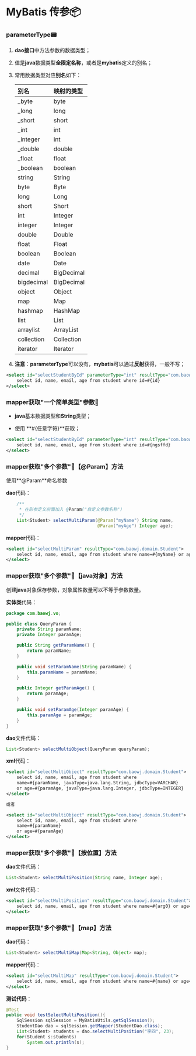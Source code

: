 # MyBatis 传参:package:

### parameterType:pager:

1. **dao接口**中方法参数的数据类型；

2. 值是**java**数据类型**全限定名称**，或者是**mybatis**定义的别名；

3. 常用数据类型对应**别名**如下：

    | 别名       | 映射的类型 |
    | :--------- | :--------- |
    | _byte      | byte       |
    | _long      | long       |
    | _short     | short      |
    | _int       | int        |
    | _integer   | int        |
    | _double    | double     |
    | _float     | float      |
    | _boolean   | boolean    |
    | string     | String     |
    | byte       | Byte       |
    | long       | Long       |
    | short      | Short      |
    | int        | Integer    |
    | integer    | Integer    |
    | double     | Double     |
    | float      | Float      |
    | boolean    | Boolean    |
    | date       | Date       |
    | decimal    | BigDecimal |
    | bigdecimal | BigDecimal |
    | object     | Object     |
    | map        | Map        |
    | hashmap    | HashMap    |
    | list       | List       |
    | arraylist  | ArrayList  |
    | collection | Collection |
    | iterator   | Iterator   |

4. **注意**：**parameterType**可以没有，**mybatis**可以通过**反射**获得，一般不写；

~~~xml
<select id="selectStudentById" parameterType="int" resultType="com.baowj.domain.Student">
    select id, name, email, age from student where id=#{id}
</select>
~~~



### mapper获取"一个简单类型"参数:maple_leaf:

* **java**基本数据类型和**String**类型；

* 使用 **#{任意字符}**获取；

~~~xml
<select id="selectStudentById" parameterType="int" resultType="com.baowj.domain.Student">
    select id, name, email, age from student where id=#{ngsffd}
</select>
~~~



### mapper获取"多个参数":muscle:【@Param】方法

使用**@Param**命名参数

**dao**代码：

~~~java
    /**
     * 在形参定义前面加入 @Param("自定义参数名称")
     */
    List<Student> selectMultiParam(@Param("myName") String name,
                                   @Param("myAge") Integer age);
~~~

**mapper**代码：

~~~xml
<select id="selectMultiParam" resultType="com.baowj.domain.Student">
    select id, name, email, age from student where name=#{myName} or age=#{myAge}
</select>
~~~

 

### mapper获取"多个参数":muscle:【java对象】方法

创建**java**对象保存参数，对象属性数量可以不等于参数数量。

**实体类**代码：

~~~java
package com.baowj.vo;

public class QueryParam {
    private String paramName;
    private Integer paramAge;

    public String getParamName() {
        return paramName;
    }

    public void setParamName(String paramName) {
        this.paramName = paramName;
    }

    public Integer getParamAge() {
        return paramAge;
    }

    public void setParamAge(Integer paramAge) {
        this.paramAge = paramAge;
    }
}

~~~

**dao**文件代码：

~~~java
List<Student> selectMultiObject(QueryParam queryParam);
~~~

**xml**代码：

~~~xml
<select id="selectMultiObject" resultType="com.baowj.domain.Student">
    select id, name, email, age from student where
    name=#{paramName, javaType=java.lang.String, jdbcType=VARCHAR}
    or age=#{paramAge, javaType=java.lang.Integer, jdbcType=INTEGER}
</select>

或者

<select id="selectMultiObject" resultType="com.baowj.domain.Student">
    select id, name, email, age from student where
    name=#{paramName}
    or age=#{paramAge}
</select>
~~~



### mapper获取"多个参数":muscle:【按位置】方法

**dao**文件代码：

~~~java
List<Student> selectMultiPosition(String name, Integer age);
~~~

**xml**文件代码：

~~~xml
<select id="selectMultiPosition" resultType="com.baowj.domain.Student">
    select id, name, email, age from student where name=#{arg0} or age=#{arg1}
</select>
~~~



### mapper获取"多个参数":muscle:【map】方法

**dao**代码：

~~~java
List<Student> selectMultiMap(Map<String, Object> map);
~~~

**mapper**代码：

~~~xml
<select id="selectMultiMap" resultType="com.baowj.domain.Student">
    select id, name, email, age from student where name=#{name} or age=#{age}
</select>
~~~

**测试代码**：

~~~java
@Test
public void testSelectMultiPosition(){
    SqlSession sqlSession = MyBatisUtils.getSqlSession();
    StudentDao dao = sqlSession.getMapper(StudentDao.class);
    List<Student> students = dao.selectMultiPosition("李四", 23);
    for(Student s:students)
        System.out.println(s);
}
~~~





